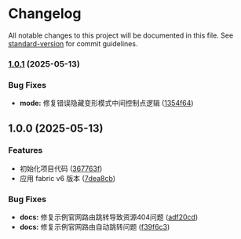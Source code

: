 # Changelog

All notable changes to this project will be documented in this file. See [standard-version](https://github.com/conventional-changelog/standard-version) for commit guidelines.

### [1.0.1](https://github.com/huanjinliu/fabric-warpvas/compare/v1.0.0...v1.0.1) (2025-05-13)


### Bug Fixes

* **mode:** 修复错误隐藏变形模式中间控制点逻辑 ([1354f64](https://github.com/huanjinliu/fabric-warpvas/commit/1354f64c2acd1256bcdbf6631760730ef527a7eb))

## 1.0.0 (2025-05-13)


### Features

* 初始化项目代码 ([367763f](https://github.com/huanjinliu/fabric-warpvas/commit/367763f40484bf36a30be3bb16ebf1ea44741bd1))
* 应用 fabric v6 版本 ([7dea8cb](https://github.com/huanjinliu/fabric-warpvas/commit/7dea8cb3357561cb2b2e335b7af59c00e4357337))


### Bug Fixes

* **docs:** 修复示例官网路由跳转导致资源404问题 ([adf20cd](https://github.com/huanjinliu/fabric-warpvas/commit/adf20cd2c46da381b796edb6a6f2d8ebb31a6418))
* **docs:** 修复示例官网路由自动跳转问题 ([f39f6c3](https://github.com/huanjinliu/fabric-warpvas/commit/f39f6c3de1c5a119aef5fb461ccfbfeb5b7c5ee7))
